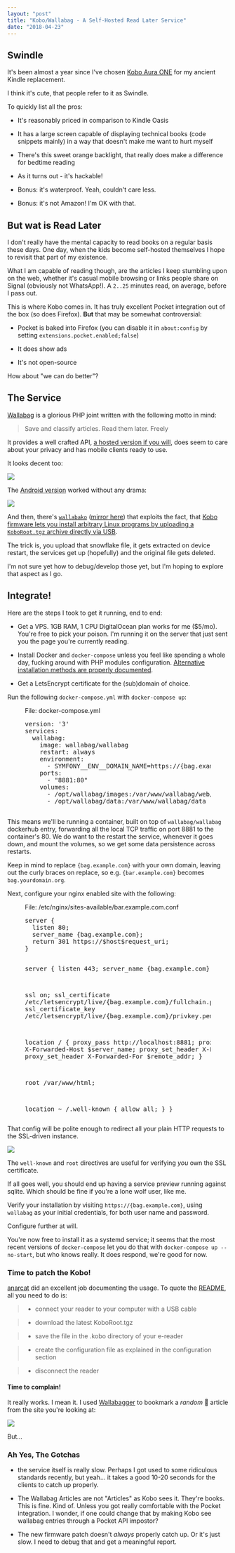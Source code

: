 ```yaml
---
layout: "post"
title: "Kobo/Wallabag - A Self-Hosted Read Later Service"
date: "2018-04-23"
---
```


## Swindle

It's been almost a year since I've chosen [Kobo Aura ONE](https://us.kobobooks.com/products/kobo-aura-one)
for my ancient Kindle replacement.

I think it's cute, that people refer to it as Swindle.

To quickly list all the pros:

  - It's reasonably priced in comparison to Kindle Oasis

  - It has a large screen capable of displaying technical books (code snippets
    mainly) in a way that doesn't make me want to hurt myself

  - There's this sweet orange backlight, that really does make a difference
    for bedtime reading

  - As it turns out - it's hackable!

  - Bonus: it's waterproof. Yeah, couldn't care less.

  - Bonus: it's not Amazon! I'm OK with that.

## But wat is Read Later

I don't really have the mental capacity to read books on a regular basis these days.
One day, when the kids become self-hosted themselves I hope to revisit that part of my existence.

What I am capable of reading though, are the articles I keep stumbling upon on the web,
whether it's casual mobile browsing or links people share on Signal (obviously
not WhatsApp!). A `2..25` minutes read, on average, before I pass out.

This is where Kobo comes in. It has truly excellent Pocket integration out of the box
(so does Firefox). **But** that may be somewhat controversial:

  - Pocket is baked into Firefox (you can disable it in
`about:config` by setting `extensions.pocket.enabled;false`)

  - It does show ads

  - It's not open-source

How about "we can do better"?

## The Service

[Wallabag](https://wallabag.org/) is a glorious PHP joint written with the following motto in mind:

> Save and classify articles. Read them later. Freely

It provides a well crafted API, [a hosted version if you will](https://www.wallabag.it/en), does seem to care about your
privacy and has mobile clients ready to use.

It looks decent too:

![](images/bag-preview.png)

The [Android version](https://play.google.com/store/apps/details?id=fr.gaulupeau.apps.InThePoche) worked without any drama:


![](images/bag-preview-android.png)

And then, there's
[`wallabako`](https://gitlab.com/anarcat/wallabako) ([mirror here](https://git.mtod.org/hq1/wallabako-mirror))
that exploits the fact, that [Kobo firmware lets you install arbitrary Linux programs
by uploading a `KoboRoot.tgz` archive directly via USB](https://wiki.mobileread.com/wiki/Kobo_Touch_Hacking).

The trick is, you upload that snowflake file, it gets extracted on device restart,
the services get up (hopefully) and the original file gets deleted.

I'm not sure yet how to debug/develop those yet, but I'm hoping to explore
that aspect as I go.

## Integrate!

Here are the steps I took to get it running, end to end:

  - Get a VPS. 1GB RAM, 1 CPU DigitalOcean plan works for me ($5/mo). You're free to pick your poison.
    I'm running it on the server that just sent you the page you're currently
    reading.

  - Install Docker and `docker-compose` unless you feel like spending a whole
    day, fucking around with PHP modules configuration. [Alternative
    installation methods are properly documented](https://doc.wallabag.org/).

  - Get a LetsEncrypt certificate for the (sub)domain of choice.

Run the following `docker-compose.yml` with `docker-compose up`:

<figure>
  <figcaption>File: docker-compose.yml</figcaption>
  <pre>
version: '3'
services:
  wallabag:
    image: wallabag/wallabag
    restart: always
    environment:
      - SYMFONY__ENV__DOMAIN_NAME=https://{bag.example.com}
    ports:
      - "8881:80"
    volumes:
      - /opt/wallabag/images:/var/www/wallabag/web/assets/images
      - /opt/wallabag/data:/var/www/wallabag/data
  </pre>
</figure>

This means we'll be running a container, built on top of `wallabag/wallabag`
dockerhub entry, forwarding all the local TCP traffic on port 8881 to the container's
80. We do want to the restart the service, whenever it goes down, and mount the
volumes, so we get some data persistence across restarts.

Keep in mind to replace `{bag.example.com}` with your own domain,
leaving out the curly braces on replace, so e.g. `{bar.example.com}` becomes
`bag.yourdomain.org`.

Next, configure your nginx enabled site with the following:

<figure>
  <figcaption>File: /etc/nginx/sites-available/bar.example.com.conf</figcaption>
  <pre>
server {
  listen 80;
  server_name {bag.example.com};
  return 301 https://$host$request_uri;
}

server {
  listen 443;
  server_name {bag.example.com};

  ssl on;
  ssl_certificate /etc/letsencrypt/live/{bag.example.com}/fullchain.pem;
  ssl_certificate_key /etc/letsencrypt/live/{bag.example.com}/privkey.pem;

  location / {
    proxy_pass http://localhost:8881;
    proxy_set_header X-Forwarded-Host $server_name;
    proxy_set_header X-Forwarded-Proto https;
    proxy_set_header X-Forwarded-For $remote_addr;
  }

  root /var/www/html;

  location ~ /.well-known {
      allow all;
  }
}
</pre>
</figure>

That config will be polite enough to redirect all your plain HTTP requests to
the SSL-driven instance.

![](https://media.giphy.com/media/l0HTYUmU67pLWv1a8/giphy.gif)

The `well-known` and `root` directives are useful for verifying _you_ own the SSL
certificate.

If all goes well, you should end up having a service preview running against sqlite.
Which should be fine if you're a lone wolf user, like me.

Verify your installation by visiting `https://{bag.example.com}`, using
`wallabag` as your initial credentials, for both user name and password.

Configure further at will.

You're now free to install it as a systemd service; it seems that the
most recent versions of `docker-compose` let you do that with `docker-compose up --no-start`,
but who knows really. It does respond, we're good for now.

### Time to patch the Kobo!

[anarcat](https://gitlab.com/anarcat) did an excellent job documenting the
usage. To quote the [README](https://git.mtod.org/hq1/wallabako-mirror#download-and-install),
all you need to do is:

  > - connect your reader to your computer with a USB cable

  > - download the latest KoboRoot.tgz

  > - save the file in the .kobo directory of your e-reader

  > - create the configuration file as explained in the configuration section

  > - disconnect the reader

#### Time to complain!

It really works. I mean it. I used
[Wallabagger](https://addons.mozilla.org/en-US/firefox/addon/wallabagger/) to
bookmark a *random* :triumph: article from the site you're looking at:

![](images/bag-preview-kobo.png)

But...

### Ah Yes, The Gotchas

  - the service itself is really slow. Perhaps I got used to some ridiculous
    standards recently, but yeah... it takes a good 10-20 seconds for the clients to
    catch up properly.

  - The Wallabag Articles are not "Articles" as Kobo sees it. They're books.
    This is fine. Kind of. Unless you got really comfortable with the Pocket
    integration. I wonder, if one could change that by making Kobo see wallabag
    entries through a Pocket API impostor?

  - The new firmware patch doesn't _always_ properly catch up. Or it's just slow.
    I need to debug that and get a meaningful report.
